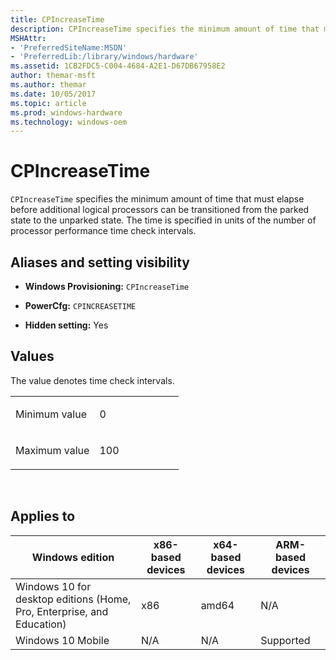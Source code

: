 ```yaml
---
title: CPIncreaseTime
description: CPIncreaseTime specifies the minimum amount of time that must elapse before additional logical processors can be transitioned from the parked state to the unparked state.
MSHAttr:
- 'PreferredSiteName:MSDN'
- 'PreferredLib:/library/windows/hardware'
ms.assetid: 1CB2FDC5-C004-4684-A2E1-D67DB67958E2
author: themar-msft
ms.author: themar
ms.date: 10/05/2017
ms.topic: article
ms.prod: windows-hardware
ms.technology: windows-oem
---
```


# CPIncreaseTime


`CPIncreaseTime` specifies the minimum amount of time that must elapse before additional logical processors can be transitioned from the parked state to the unparked state. The time is specified in units of the number of processor performance time check intervals.

## <span id="Aliases_and_setting_visibility"></span><span id="aliases_and_setting_visibility"></span><span id="ALIASES_AND_SETTING_VISIBILITY"></span>Aliases and setting visibility


-   **Windows Provisioning:** `CPIncreaseTime`

-   **PowerCfg:** `CPINCREASETIME`

-   **Hidden setting:** Yes

## <span id="Values"></span><span id="values"></span><span id="VALUES"></span>Values


The value denotes time check intervals.

<table>
<colgroup>
<col width="50%" />
<col width="50%" />
</colgroup>
<tbody>
<tr class="odd">
<td><p>Minimum value</p></td>
<td><p>0</p></td>
</tr>
<tr class="even">
<td><p>Maximum value</p></td>
<td><p>100</p></td>
</tr>
</tbody>
</table>

 

## <span id="Applies_to"></span><span id="applies_to"></span><span id="APPLIES_TO"></span>Applies to


| Windows edition                                                        | x86-based devices | x64-based devices | ARM-based devices |
|------------------------------------------------------------------------|-------------------|-------------------|-------------------|
| Windows 10 for desktop editions (Home, Pro, Enterprise, and Education) | x86               | amd64             | N/A               |
| Windows 10 Mobile                                                      | N/A               | N/A               | Supported         |
